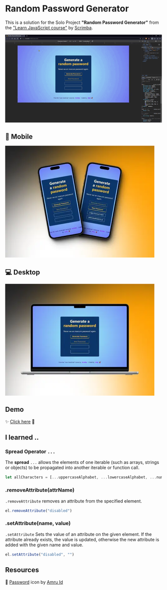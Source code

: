# Random Password Generator
This is a solution for the Solo Project **"Random Password Generator"** from the ["Learn JavaScript course"](https://scrimba.com/learn/learnjavascript) by [Scrimba](https://scrimba.com/).

![Preview](./assets/vid/preview.gif)

## 📱 Mobile

![Mobile](./assets/img/mobile-preview.webp)

## 💻 Desktop

![Desktop](./assets/img/desktop-preview.webp)

## Demo
✨ [Click here](https://mendez-v.github.io/random-password-generator/) 👀

## I learned ..

### Spread Operator `...`
The **spread** `...` allows the elements of one iterable (such as arrays, strings or objects) to be propagated into another iterable or function call.
```js
let allCharacters = [...uppercaseAlphabet, ...lowercaseAlphabet, ...numbers, ...symbols]
```

### .removeAttribute(attrName)
`.removeAttribute` removes an attribute from the specified element.
```js
el.removeAttribute("disabled")
```

### .setAttribute(name, value)
`.setAttribute` Sets the value of an attribute on the given element. If the attribute already exists, the value is updated, otherwise the new attribute is added with the given name and value.
```js
el.setAttribute("disabled", "")
```


## Resources

🔐 [Password](https://iconscout.com/icons/password) icon by [Amru Id](https://iconscout.com/contributors/AmruID)
